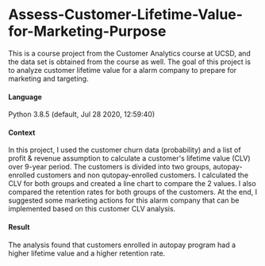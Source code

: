 # Assess-Customer-Lifetime-Value-for-Marketing-Purpose

This is a course project from the Customer Analytics course at UCSD, and the data set is obtained from the course as well. The goal of this project is to analyze customer lifetime value for a alarm company to prepare for marketing and targeting.

#### Language
Python 3.8.5 (default, Jul 28 2020, 12:59:40)

#### Context
In this project, I used the customer churn data (probability) and a list of profit & revenue assumption to calculate a customer's lifetime value (CLV) over 9-year period. The customers is divided into two groups, autopay-enrolled customers and non qutopay-enrolled customers. I calculated the CLV for both groups and created a line chart to compare the 2 values. I also compared the retention rates for both groups of the customers. At the end, I suggested some marketing actions for this alarm company that can be implemented based on this customer CLV analysis.

#### Result
The analysis found that customers enrolled in autopay program had a higher lifetime value and a higher retention rate.

